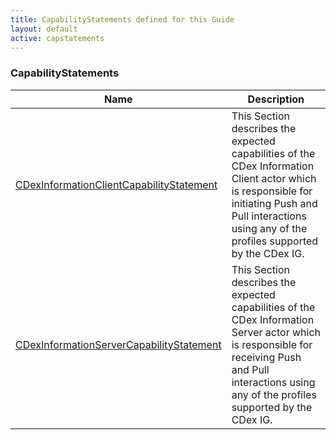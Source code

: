 ```yaml
---
title: CapabilityStatements defined for this Guide
layout: default
active: capstatements
---
```


<!-- { :.no_toc } -->

<!-- TOC  the css styling for this is \pages\assets\css\project.css under 'markdown-toc'-->

<!-- * Do not remove this line (it will not be displayed)
{:toc} -->

<!-- end TOC -->

### CapabilityStatements

<table>
<thead>
<tr>
<th>Name</th>
<th>Description</th>
</tr>
</thead>
<tbody>
<tr>
<td><a href="CapabilityStatement-cdex-capabilitystatement-client.html">CDexInformationClientCapabilityStatement</a></td>
<td>This Section describes the expected capabilities of the CDex Information Client actor which is responsible for initiating Push and Pull interactions using any of the profiles supported by the CDex IG.</td>
</tr>
<tr>
<td><a href="CapabilityStatement-cdex-capabilitystatement-server.html">CDexInformationServerCapabilityStatement</a></td>
<td>This Section describes the expected capabilities of the CDex Information Server actor which is responsible for receiving Push and Pull interactions using any of the profiles supported by the CDex IG.
</td>
</tr>
</tbody>
</table>
